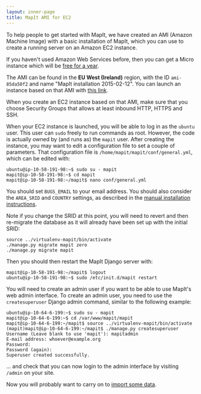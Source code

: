 ```yaml
---
layout: inner-page
title: MapIt AMI for EC2
---
```


To help people to get started with MapIt, we have
created an AMI (Amazon Machine Image) with a basic installation of
MapIt, which you can use to create a running server on an Amazon
EC2 instance.

If you haven't used Amazon Web Services before, then you can get a
Micro instance which will be [free for a
year](http://aws.amazon.com/free/).

The AMI can be found in the **EU West (Ireland)** region, with the ID
`ami-85da50f2` and name "MapIt installation 2015-02-12".
You can launch an instance based on that AMI with
[this link](https://console.aws.amazon.com/ec2/home?region=eu-west-1#launchAmi=ami-85da50f2).

When you create an EC2 instance based on that AMI, make sure that you
choose Security Groups that allows at least inbound HTTP, HTTPS and
SSH.

When your EC2 instance is launched, you will be able to log in as the
`ubuntu` user.  This user can `sudo` freely to run commands as root.
However, the code is actually owned by (and runs as) the `mapit` user.
After creating the instance, you may want to edit a configuration
file to set a couple of parameters.  That configuration file is
`/home/mapit/mapit/conf/general.yml`, which can be edited with:

    ubuntu@ip-10-58-191-98:~$ sudo su - mapit
    mapit@ip-10-58-191-98:~$ cd mapit
    mapit@ip-10-58-191-98:~/mapit$ nano conf/general.yml

You should set `BUGS_EMAIL` to your email address.  You should also
consider the `AREA_SRID` and `COUNTRY` settings, as described in the
[manual installation instructions](/install/).

Note if you change the SRID at this point, you will need to revert and then
re-migrate the database as it will already have been set up with the initial
SRID:

    source ../virtualenv-mapit/bin/activate
    ./manage.py migrate mapit zero
    ./manage.py migrate mapit

Then you should then restart the MapIt Django server with:

    mapit@ip-10-58-191-98:~/mapit$ logout
    ubuntu@ip-10-58-191-98:~$ sudo /etc/init.d/mapit restart

You will need to create an admin user if you want to be able to use
MapIt's web admin interface.  To create an admin user, you need to use
the `createsuperuser` Django admin command, similar to the following
example:

    ubuntu@ip-10-64-6-199:~$ sudo su - mapit
    mapit@ip-10-64-6-199:~$ cd /var/www/mapit/mapit
    mapit@ip-10-64-6-199:~/mapit$ source ../virtualenv-mapit/bin/activate
    (mapit)mapit@ip-10-64-6-199:~/mapit$ ./manage.py createsuperuser
    Username (Leave blank to use 'mapit'): mapitadmin
    E-mail address: whoever@example.org
    Password:
    Password (again):
    Superuser created successfully.

... and check that you can now login to the admin interface by
visiting `/admin` on your site.

Now you will probably want to carry on to [import some data](/import/).
